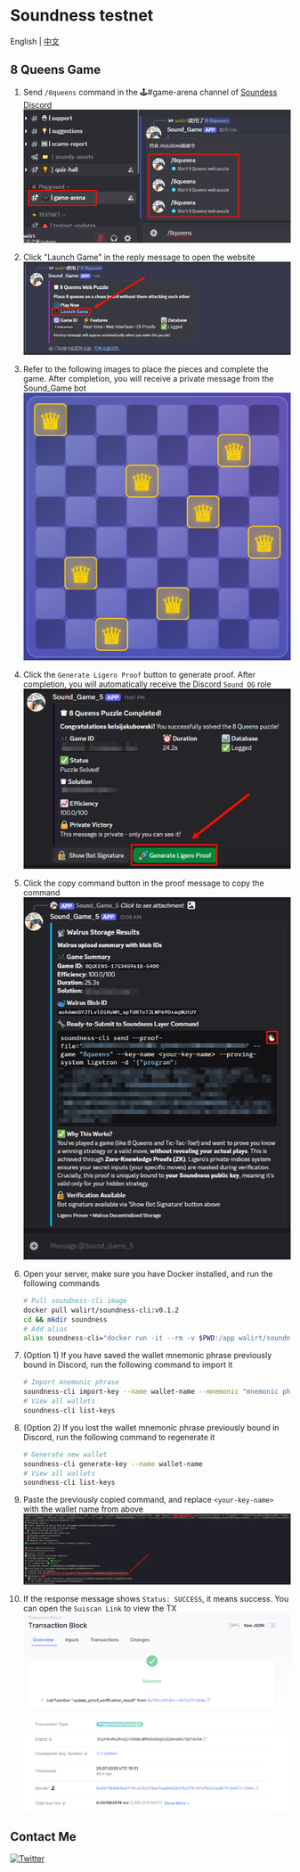 # Soundness testnet
English | [中文](https://github.com/walirt/soundness-testnet/blob/main/README_zh.md)

## 8 Queens Game
1. Send `/8queens` command in the 🕹️#game-arena channel of [Soundess Discord](https://discord.gg/soundnesslabs)  
![](https://github.com/walirt/soundness-testnet/blob/main/1.png?raw=true)
2. Click "Launch Game" in the reply message to open the website  
![](https://github.com/walirt/soundness-testnet/blob/main/2.png?raw=true)
3. Refer to the following images to place the pieces and complete the game. After completion, you will receive a private message from the Sound_Game bot  
![](https://github.com/walirt/soundness-testnet/blob/main/3.png?raw=true)
4. Click the `Generate Ligero Proof` button to generate proof. After completion, you will automatically receive the Discord `Sound OG` role  
![](https://github.com/walirt/soundness-testnet/blob/main/4.png?raw=true)
5. Click the copy command button in the proof message to copy the command  
![](https://github.com/walirt/soundness-testnet/blob/main/5.png?raw=true)
6. Open your server, make sure you have Docker installed, and run the following commands  
    ```bash
    # Pull soundness-cli image
    docker pull walirt/soundness-cli:v0.1.2
    cd && mkdir soundness
    # Add alias
    alias soundness-cli="docker run -it --rm -v $PWD:/app walirt/soundness-cli:v0.1.2" 
    ```

7. (Option 1) If you have saved the wallet mnemonic phrase previously bound in Discord, run the following command to import it  
    ```bash
    # Import mnemonic phrase
    soundness-cli import-key --name wallet-name --mnemonic "mnemonic phrase"
    # View all wallets
    soundness-cli list-keys
    ```

8. (Option 2) If you lost the wallet mnemonic phrase previously bound in Discord, run the following command to regenerate it  
    ```bash
    # Generate new wallet
    soundness-cli generate-key --name wallet-name
    # View all wallets
    soundness-cli list-keys
    ```

9. Paste the previously copied command, and replace `<your-key-name>` with the wallet name from above  
![](https://github.com/walirt/soundness-testnet/blob/main/6.png?raw=true)
10. If the response message shows `Status: SUCCESS`, it means success. You can open the `Suiscan Link` to view the TX  
![](https://github.com/walirt/soundness-testnet/blob/main/7.png?raw=true)

## Contact Me
[![Twitter](https://img.shields.io/twitter/url/https/twitter.com/walirttt.svg?style=social&label=Follow%20%40walirttt)](https://twitter.com/walirttt) 